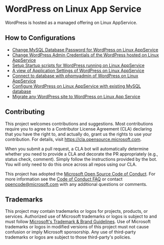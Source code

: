 # WordPress on Linux App Service

WordPress is hosted as a managed offering on Linux AppService.

## How to Configurations

* [Change MySQL Database Password for WordPress on Linux AppService](./WordPress/changing_mysql_database_password.md)
* [Change WordPress Admin Credentials of the WordPress hosted on Linux AppService](./WordPress/changing_wordpress_admin_credentials.md)
* [Setup Startup scripts for WordPress running on Linux AppService](./WordPress/running_post_startup_scripts.md)
* [A view of Application Settings of WordPress on Linux AppService](./WordPress/wordpress_application_settings.md)
* [Connect to database with phpmyadmin of WordPress on Linux AppService](./WordPress/wordpress_phpmyadmin.md)
* [Configure WordPress on Linux AppService with existing MySQL database](./WordPress/using_an_existing_mysql_database.md)
* [Migrate any WordPress site to WordPress on Linux App Service](./WordPress/wordpress_migration_linux_appservices.md)



## Contributing

This project welcomes contributions and suggestions.  Most contributions require you to agree to a
Contributor License Agreement (CLA) declaring that you have the right to, and actually do, grant us
the rights to use your contribution. For details, visit https://cla.opensource.microsoft.com.

When you submit a pull request, a CLA bot will automatically determine whether you need to provide
a CLA and decorate the PR appropriately (e.g., status check, comment). Simply follow the instructions
provided by the bot. You will only need to do this once across all repos using our CLA.

This project has adopted the [Microsoft Open Source Code of Conduct](https://opensource.microsoft.com/codeofconduct/).
For more information see the [Code of Conduct FAQ](https://opensource.microsoft.com/codeofconduct/faq/) or
contact [opencode@microsoft.com](mailto:opencode@microsoft.com) with any additional questions or comments.

## Trademarks

This project may contain trademarks or logos for projects, products, or services. Authorized use of Microsoft 
trademarks or logos is subject to and must follow 
[Microsoft's Trademark & Brand Guidelines](https://www.microsoft.com/en-us/legal/intellectualproperty/trademarks/usage/general).
Use of Microsoft trademarks or logos in modified versions of this project must not cause confusion or imply Microsoft sponsorship.
Any use of third-party trademarks or logos are subject to those third-party's policies.
